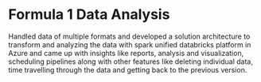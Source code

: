 # Formula 1 Data Analysis
Handled data of multiple formats and developed a solution architecture to transform and analyzing the data with spark unified databricks platform in Azure and came up with insights like reports, analysis and visualization, scheduling pipelines along with other features like deleting individual data, time travelling through the data and getting back to the previous version.